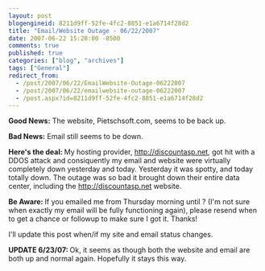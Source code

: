 ```yaml
---
layout: post
blogengineid: 8211d9ff-52fe-4fc2-8851-e1a6714f28d2
title: "Email/Website Outage - 06/22/2007"
date: 2007-06-22 15:20:00 -0500
comments: true
published: true
categories: ["blog", "archives"]
tags: ["General"]
redirect_from: 
  - /post/2007/06/22/EmailWebsite-Outage-06222007
  - /post/2007/06/22/emailwebsite-outage-06222007
  - /post.aspx?id=8211d9ff-52fe-4fc2-8851-e1a6714f28d2
---
```

<!-- more -->
<P><STRONG>Good News:</STRONG> The website, Pietschsoft.com, seems to be back up.</P>
<P><STRONG>Bad News:</STRONG> Email still seems to be down.</P>
<P><STRONG>Here's the deal: </STRONG>My hosting provider, <A href="http://discountasp.net">http://discountasp.net</A>, got hit with a DDOS attack and consiquently my email and website were virtually completely down yesterday and today. Yesterday it was spotty, and today totally down. The outage was so bad it brought down their entire data center, including the <A href="http://discountasp.net">http://discountasp.net</A> website.</P>
<P><STRONG>Be Aware: </STRONG>If you emailed me from Thursday morning until ? (I'm not sure when exactly my email will be fully functioning again), please resend when to get a chance or followup to make sure I got it. Thanks!</P>
<P>I'll update this post when/if my site and email status changes.</P>
<P><STRONG>UPDATE 6/23/07: </STRONG>Ok, it seems as though both the website and email are both up and normal again. Hopefully it stays this way.</P>
